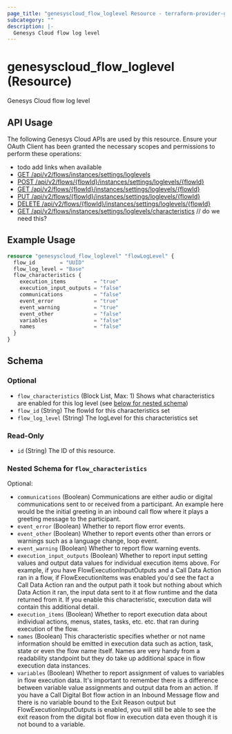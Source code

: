 ```yaml
---
page_title: "genesyscloud_flow_loglevel Resource - terraform-provider-genesyscloud"
subcategory: ""
description: |-
  Genesys Cloud flow log level
---
```

# genesyscloud_flow_loglevel (Resource)

Genesys Cloud flow log level

## API Usage
The following Genesys Cloud APIs are used by this resource. Ensure your OAuth Client has been granted the necessary scopes and permissions to perform these operations:

* todo add links when available
* [GET /api/v2/flows/instances/settings/loglevels]()
* [POST /api/v2/flows/{flowId}/instances/settings/loglevels/{flowId}]()
* [GET /api/v2/flows/{flowId}/instances/settings/loglevels/{flowId}]()
* [PUT /api/v2/flows/{flowId}/instances/settings/loglevels/{flowId}]()
* [DELETE /api/v2/flows/{flowId}/instances/settings/loglevels/{flowId}]()
* [GET /api/v2/flows/instances/settings/loglevels/characteristics]() // do we need this?

## Example Usage

```terraform
resource "genesyscloud_flow_loglevel" "flowLogLevel" {
  flow_id        = "UUID"
  flow_log_level = "Base"
  flow_characteristics {
    execution_items         = "true"
    execution_input_outputs = "false"
    communications          = "false"
    event_error             = "true"
    event_warning           = "true"
    event_other             = "false"
    variables               = "false"
    names                   = "false"
  }
}
```

<!-- schema generated by tfplugindocs -->
## Schema

### Optional

- `flow_characteristics` (Block List, Max: 1) Shows what characteristics are enabled for this log level (see [below for nested schema](#nestedblock--flow_characteristics))
- `flow_id` (String) The flowId for this characteristics set
- `flow_log_level` (String) The logLevel for this characteristics set

### Read-Only

- `id` (String) The ID of this resource.

<a id="nestedblock--flow_characteristics"></a>
### Nested Schema for `flow_characteristics`

Optional:

- `communications` (Boolean) Communications are either audio or digital communications sent to or received from a participant.  An example here would be the initial greeting in an inbound call flow where it plays a greeting message to the participant.
- `event_error` (Boolean) Whether to report flow error events.
- `event_other` (Boolean) Whether to report events other than errors or warnings such as a language change, loop event.
- `event_warning` (Boolean) Whether to report flow warning events.
- `execution_input_outputs` (Boolean) Whether to report input setting values and output data values for individual execution items above.  For example, if you have FlowExecutionInputOutputs and a Call Data Action ran in a flow, if FlowExecutionItems was enabled you'd see the fact a Call Data Action ran and the output path it took but nothing about which Data Action it ran, the input data sent to it at flow runtime and the data returned from it.  If you enable this characteristic, execution data will contain this additional detail.
- `execution_items` (Boolean) Whether to report execution data about individual actions, menus, states, tasks, etc. etc. that ran during execution of the flow.
- `names` (Boolean) This characteristic specifies whether or not name information should be emitted in execution data such as action, task, state or even the flow name itself.  Names are very handy from a readability standpoint but they do take up additional space in flow execution data instances.
- `variables` (Boolean) Whether to report assignment of values to variables in flow execution data. It's important to remember there is a difference between variable value assignments and output data from an action.  If you have a Call Digital Bot flow action in an Inbound Message flow and there is no variable bound to the Exit Reason output but FlowExecutionInputOutputs is enabled, you will still be able to see the exit reason from the digital bot flow in execution data even though it is not bound to a variable.


